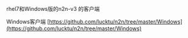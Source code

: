 rhel7和Windows版的n2n-v3 的客户端

Windows客户端 [https://github.com/lucktu/n2n/tree/master/Windows](https://github.com/lucktu/n2n/tree/master/Windows)